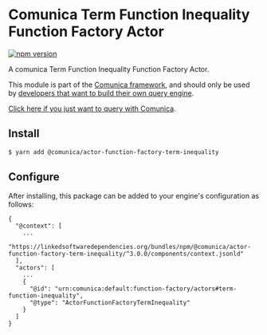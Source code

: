 # Comunica Term Function Inequality Function Factory Actor

[![npm version](https://badge.fury.io/js/%40comunica%2Factor-function-factory-term-function-inequality.svg)](https://www.npmjs.com/package/@comunica/actor-function-factory-term-inequality)

A comunica Term Function Inequality Function Factory Actor.

This module is part of the [Comunica framework](https://github.com/comunica/comunica),
and should only be used by [developers that want to build their own query engine](https://comunica.dev/docs/modify/).

[Click here if you just want to query with Comunica](https://comunica.dev/docs/query/).

## Install

```bash
$ yarn add @comunica/actor-function-factory-term-inequality
```

## Configure

After installing, this package can be added to your engine's configuration as follows:
```text
{
  "@context": [
    ...
    "https://linkedsoftwaredependencies.org/bundles/npm/@comunica/actor-function-factory-term-inequality/^3.0.0/components/context.jsonld"
  ],
  "actors": [
    ...
    {
      "@id": "urn:comunica:default:function-factory/actors#term-function-inequality",
      "@type": "ActorFunctionFactoryTermInequality"
    }
  ]
}
```
